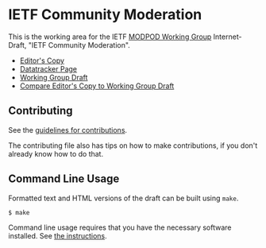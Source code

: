 <!-- regenerate: on (set to off if you edit this file) -->

# IETF Community Moderation

This is the working area for the IETF [MODPOD Working Group](https://datatracker.ietf.org/group/modpod/documents/) Internet-Draft, "IETF Community Moderation".

* [Editor's Copy](https://larseggert.github.io/draft-ietf-modpod-group-processes/#go.draft-ietf-modpod-group-processes.html)
* [Datatracker Page](https://datatracker.ietf.org/doc/draft-ietf-modpod-group-processes)
* [Working Group Draft](https://datatracker.ietf.org/doc/html/draft-ietf-modpod-group-processes)
* [Compare Editor's Copy to Working Group Draft](https://larseggert.github.io/draft-ietf-modpod-group-processes/#go.draft-ietf-modpod-group-processes.diff)


## Contributing

See the
[guidelines for contributions](https://github.com/larseggert/draft-ietf-modpod-group-processes/blob/main/CONTRIBUTING.md).

The contributing file also has tips on how to make contributions, if you
don't already know how to do that.

## Command Line Usage

Formatted text and HTML versions of the draft can be built using `make`.

```sh
$ make
```

Command line usage requires that you have the necessary software installed.  See
[the instructions](https://github.com/martinthomson/i-d-template/blob/main/doc/SETUP.md).

